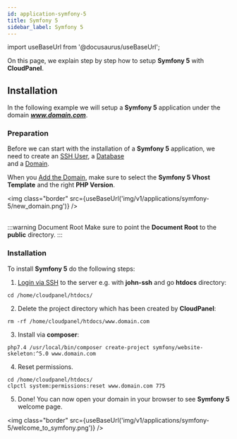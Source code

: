 ```yaml
---
id: application-symfony-5
title: Symfony 5
sidebar_label: Symfony 5
---
```


import useBaseUrl from '@docusaurus/useBaseUrl';

On this page, we explain step by step how to setup **Symfony 5** with **CloudPanel**.

## Installation

In the following example we will setup a **Symfony 5** application under the domain ***www.domain.com***.

### Preparation

Before we can start with the installation of a **Symfony 5** application, we need to create an [SSH User](users#adding-a-user), a [Database](databases#adding-a-database) <br />
and a [Domain](domains#adding-a-domain).

When you [Add the Domain](domains#adding-a-domain), make sure to select the **Symfony 5 Vhost Template** and the right **PHP Version**.

<img class="border" src={useBaseUrl('img/v1/applications/symfony-5/new_domain.png')} /> <br /><br />

:::warning Document Root
Make sure to point the **Document Root** to the **public** directory.
:::

### Installation

To install **Symfony 5** do the following steps:

1. [Login via SSH](users#ssh-login) to the server e.g. with **john-ssh** and go **htdocs** directory:

```
cd /home/cloudpanel/htdocs/
```

2. Delete the project directory which has been created by **CloudPanel**:

```
rm -rf /home/cloudpanel/htdocs/www.domain.com
```

3. Install via **composer**:

```
php7.4 /usr/local/bin/composer create-project symfony/website-skeleton:^5.0 www.domain.com
```

4. Reset permissions.

```
cd /home/cloudpanel/htdocs/
clpctl system:permissions:reset www.domain.com 775
```

5. Done! You can now open your domain in your browser to see **Symfony 5** welcome page.

<img class="border" src={useBaseUrl('img/v1/applications/symfony-5/welcome_to_symfony.png')} /> 